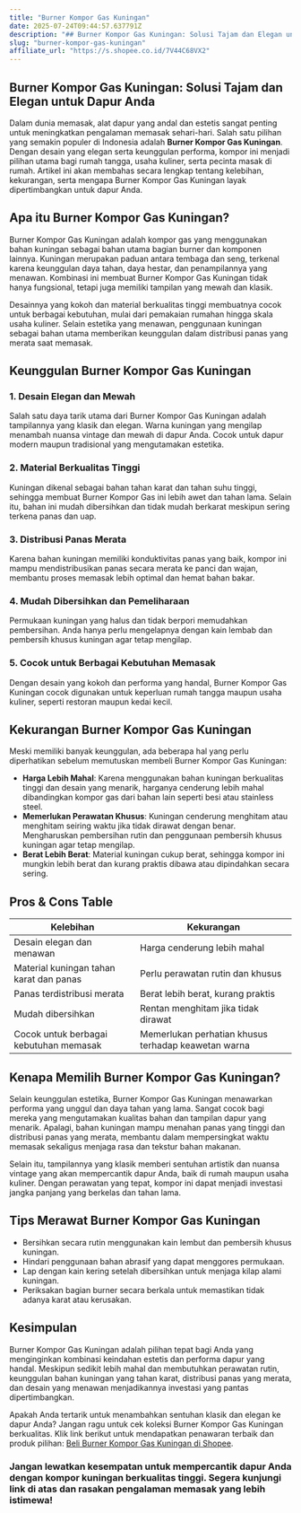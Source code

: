 ```yaml
---
title: "Burner Kompor Gas Kuningan"
date: 2025-07-24T09:44:57.637791Z
description: "## Burner Kompor Gas Kuningan: Solusi Tajam dan Elegan untuk Dapur Anda..."
slug: "burner-kompor-gas-kuningan"
affiliate_url: "https://s.shopee.co.id/7V44C68VX2"
---
```

## Burner Kompor Gas Kuningan: Solusi Tajam dan Elegan untuk Dapur Anda

Dalam dunia memasak, alat dapur yang andal dan estetis sangat penting untuk meningkatkan pengalaman memasak sehari-hari. Salah satu pilihan yang semakin populer di Indonesia adalah **Burner Kompor Gas Kuningan**. Dengan desain yang elegan serta keunggulan performa, kompor ini menjadi pilihan utama bagi rumah tangga, usaha kuliner, serta pecinta masak di rumah. Artikel ini akan membahas secara lengkap tentang kelebihan, kekurangan, serta mengapa Burner Kompor Gas Kuningan layak dipertimbangkan untuk dapur Anda.

## Apa itu Burner Kompor Gas Kuningan?

Burner Kompor Gas Kuningan adalah kompor gas yang menggunakan bahan kuningan sebagai bahan utama bagian burner dan komponen lainnya. Kuningan merupakan paduan antara tembaga dan seng, terkenal karena keunggulan daya tahan, daya hestar, dan penampilannya yang menawan. Kombinasi ini membuat Burner Kompor Gas Kuningan tidak hanya fungsional, tetapi juga memiliki tampilan yang mewah dan klasik.

Desainnya yang kokoh dan material berkualitas tinggi membuatnya cocok untuk berbagai kebutuhan, mulai dari pemakaian rumahan hingga skala usaha kuliner. Selain estetika yang menawan, penggunaan kuningan sebagai bahan utama memberikan keunggulan dalam distribusi panas yang merata saat memasak.

## Keunggulan Burner Kompor Gas Kuningan

### 1. Desain Elegan dan Mewah

Salah satu daya tarik utama dari Burner Kompor Gas Kuningan adalah tampilannya yang klasik dan elegan. Warna kuningan yang mengilap menambah nuansa vintage dan mewah di dapur Anda. Cocok untuk dapur modern maupun tradisional yang mengutamakan estetika.

### 2. Material Berkualitas Tinggi

Kuningan dikenal sebagai bahan tahan karat dan tahan suhu tinggi, sehingga membuat Burner Kompor Gas ini lebih awet dan tahan lama. Selain itu, bahan ini mudah dibersihkan dan tidak mudah berkarat meskipun sering terkena panas dan uap.

### 3. Distribusi Panas Merata

Karena bahan kuningan memiliki konduktivitas panas yang baik, kompor ini mampu mendistribusikan panas secara merata ke panci dan wajan, membantu proses memasak lebih optimal dan hemat bahan bakar.

### 4. Mudah Dibersihkan dan Pemeliharaan

Permukaan kuningan yang halus dan tidak berpori memudahkan pembersihan. Anda hanya perlu mengelapnya dengan kain lembab dan pembersih khusus kuningan agar tetap mengilap.

### 5. Cocok untuk Berbagai Kebutuhan Memasak

Dengan desain yang kokoh dan performa yang handal, Burner Kompor Gas Kuningan cocok digunakan untuk keperluan rumah tangga maupun usaha kuliner, seperti restoran maupun kedai kecil.

## Kekurangan Burner Kompor Gas Kuningan

Meski memiliki banyak keunggulan, ada beberapa hal yang perlu diperhatikan sebelum memutuskan membeli Burner Kompor Gas Kuningan:

- **Harga Lebih Mahal**: Karena menggunakan bahan kuningan berkualitas tinggi dan desain yang menarik, harganya cenderung lebih mahal dibandingkan kompor gas dari bahan lain seperti besi atau stainless steel.
- **Memerlukan Perawatan Khusus**: Kuningan cenderung menghitam atau menghitam seiring waktu jika tidak dirawat dengan benar. Mengharuskan pembersihan rutin dan penggunaan pembersih khusus kuningan agar tetap mengilap.
- **Berat Lebih Berat**: Material kuningan cukup berat, sehingga kompor ini mungkin lebih berat dan kurang praktis dibawa atau dipindahkan secara sering.

## Pros & Cons Table

| Kelebihan                                   | Kekurangan                               |
|----------------------------------------------|------------------------------------------|
| Desain elegan dan menawan                   | Harga cenderung lebih mahal            |
| Material kuningan tahan karat dan panas     | Perlu perawatan rutin dan khusus      |
| Panas terdistribusi merata                   | Berat lebih berat, kurang praktis     |
| Mudah dibersihkan                           | Rentan menghitam jika tidak dirawat   |
| Cocok untuk berbagai kebutuhan memasak      | Memerlukan perhatian khusus terhadap keawetan warna |

## Kenapa Memilih Burner Kompor Gas Kuningan?

Selain keunggulan estetika, Burner Kompor Gas Kuningan menawarkan performa yang unggul dan daya tahan yang lama. Sangat cocok bagi mereka yang mengutamakan kualitas bahan dan tampilan dapur yang menarik. Apalagi, bahan kuningan mampu menahan panas yang tinggi dan distribusi panas yang merata, membantu dalam mempersingkat waktu memasak sekaligus menjaga rasa dan tekstur bahan makanan.

Selain itu, tampilannya yang klasik memberi sentuhan artistik dan nuansa vintage yang akan mempercantik dapur Anda, baik di rumah maupun usaha kuliner. Dengan perawatan yang tepat, kompor ini dapat menjadi investasi jangka panjang yang berkelas dan tahan lama.

## Tips Merawat Burner Kompor Gas Kuningan

- Bersihkan secara rutin menggunakan kain lembut dan pembersih khusus kuningan.
- Hindari penggunaan bahan abrasif yang dapat menggores permukaan.
- Lap dengan kain kering setelah dibersihkan untuk menjaga kilap alami kuningan.
- Periksakan bagian burner secara berkala untuk memastikan tidak adanya karat atau kerusakan.

## Kesimpulan

Burner Kompor Gas Kuningan adalah pilihan tepat bagi Anda yang menginginkan kombinasi keindahan estetis dan performa dapur yang handal. Meskipun sedikit lebih mahal dan membutuhkan perawatan rutin, keunggulan bahan kuningan yang tahan karat, distribusi panas yang merata, dan desain yang menawan menjadikannya investasi yang pantas dipertimbangkan.

Apakah Anda tertarik untuk menambahkan sentuhan klasik dan elegan ke dapur Anda? Jangan ragu untuk cek koleksi Burner Kompor Gas Kuningan berkualitas. Klik link berikut untuk mendapatkan penawaran terbaik dan produk pilihan: [Beli Burner Kompor Gas Kuningan di Shopee](https://s.shopee.co.id/7V44C68VX2).

### Jangan lewatkan kesempatan untuk mempercantik dapur Anda dengan kompor kuningan berkualitas tinggi. Segera kunjungi link di atas dan rasakan pengalaman memasak yang lebih istimewa!